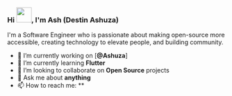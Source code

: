### Hi <img src="https://media.giphy.com/media/hvRJCLFzcasrR4ia7z/giphy.gif" width="35">, I'm Ash (Destin Ashuza)

I'm a Software Engineer who is passionate about making open-source more accessible, creating technology to elevate people, and building community.

- 🔭 I’m currently working on [**@Ashuza**]
- 🌱 I’m currently learning **Flutter**
- 👯 I’m looking to collaborate on **Open Source** projects
- 💬 Ask me about **anything**
- 📫 How to reach me: \*\*
